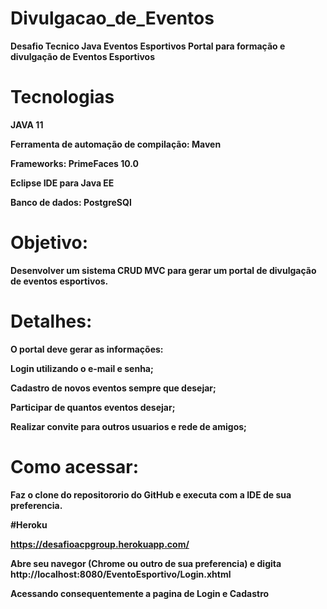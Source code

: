 # Divulgacao_de_Eventos


<b>Desafio Tecnico Java Eventos Esportivos
Portal para formação e divulgação de Eventos Esportivos

# Tecnologias

JAVA 11

Ferramenta de automação de compilação: Maven

Frameworks: PrimeFaces 10.0

Eclipse IDE para Java EE

Banco de dados: PostgreSQl

# Objetivo:
Desenvolver um sistema CRUD MVC para gerar um portal de divulgação de eventos esportivos.

# Detalhes:
O portal deve gerar as informações:

Login utilizando o e-mail e senha;

Cadastro de novos eventos sempre que desejar;

Participar de quantos eventos desejar;

Realizar convite para outros usuarios e rede de amigos;

# Como acessar: 

Faz o clone do repositororio do GitHub e executa com a IDE de sua preferencia. 
  
  #Heroku
  
  https://desafioacpgroup.herokuapp.com/

Abre seu navegor (Chrome ou outro de sua preferencia) e digita http://localhost:8080/EventoEsportivo/Login.xhtml <p> Acessando consequentemente a pagina de Login e Cadastro
